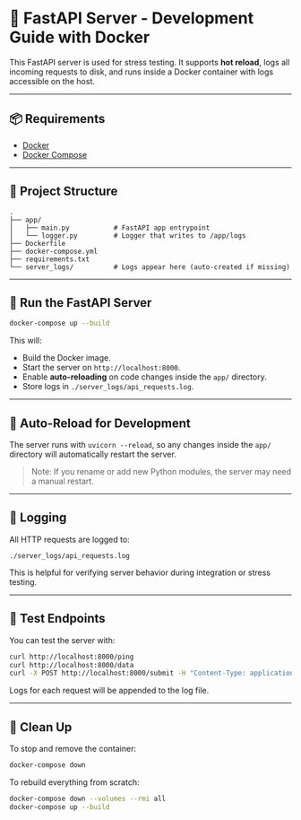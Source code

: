 # 🚀 FastAPI Server - Development Guide with Docker

This FastAPI server is used for stress testing. It supports **hot reload**, logs all incoming requests to disk, and runs inside a Docker container with logs accessible on the host.

---

## 📦 Requirements

- [Docker](https://www.docker.com/)
- [Docker Compose](https://docs.docker.com/compose/)

---

## 📁 Project Structure

```
.
├── app/
│   ├── main.py           # FastAPI app entrypoint
│   └── logger.py         # Logger that writes to /app/logs
├── Dockerfile
├── docker-compose.yml
├── requirements.txt
└── server_logs/          # Logs appear here (auto-created if missing)
```

---

## 🐳 Run the FastAPI Server

```bash
docker-compose up --build
```

This will:
- Build the Docker image.
- Start the server on `http://localhost:8000`.
- Enable **auto-reloading** on code changes inside the `app/` directory.
- Store logs in `./server_logs/api_requests.log`.

---

## 🔁 Auto-Reload for Development

The server runs with `uvicorn --reload`, so any changes inside the `app/` directory will automatically restart the server.

> Note: If you rename or add new Python modules, the server may need a manual restart.

---

## 📄 Logging

All HTTP requests are logged to:
```
./server_logs/api_requests.log
```

This is helpful for verifying server behavior during integration or stress testing.

---

## 🧪 Test Endpoints

You can test the server with:

```bash
curl http://localhost:8000/ping
curl http://localhost:8000/data
curl -X POST http://localhost:8000/submit -H "Content-Type: application/json" -d '{"key": "value"}'
```

Logs for each request will be appended to the log file.

---

## 🧹 Clean Up

To stop and remove the container:

```bash
docker-compose down
```

To rebuild everything from scratch:

```bash
docker-compose down --volumes --rmi all
docker-compose up --build
```